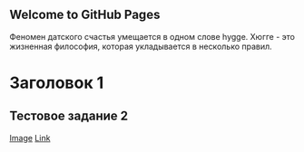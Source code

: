 ## Welcome to GitHub Pages

Феномен датского счастья умещается в одном слове hygge. Хюгге - это жизненная философия, которая укладывается в несколько правил.

# Заголовок 1
## Тестовое задание 2


[Image](src)
[Link](url)
